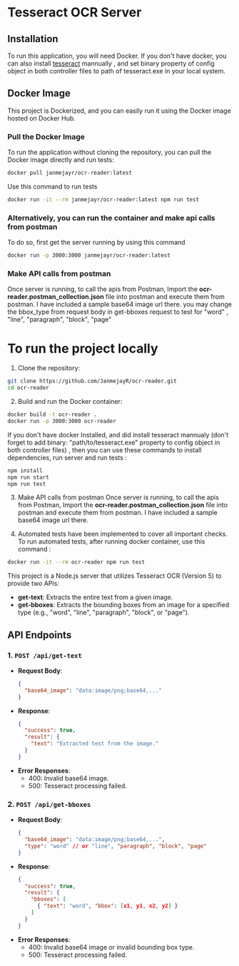 # Tesseract OCR Server

## Installation
To run this application, you will need Docker. If you don't have docker, you can also install [tesseract](https://tesseract-ocr.github.io/tessdoc/Installation.html) mannually  , and set binary property of config object in both controller files to path of tesseract.exe in your local system.

## Docker Image
This project is Dockerized, and you can easily run it using the Docker image hosted on Docker Hub. 

### Pull the Docker Image
To run the application without cloning the repository, you can pull the Docker image directly and run tests:
```bash
docker pull janmejayr/ocr-reader:latest
```
Use this command to run tests
```bash
docker run -it --rm janmejayr/ocr-reader:latest npm run test
```

### Alternatively, you can run the container and make api calls from postman
To do so, first get the server running by using this command
```bash
docker run -p 3000:3000 janmejayr/ocr-reader:latest
```
### Make API calls from postman
Once server is running, to call the apis from Postman, Import the **ocr-reader.postman_collection.json** file into postman and execute them from postman. I have included a sample base64 image url there. you may change the bbox_type from request body in get-bboxes request to test for "word" , "line", "paragraph", "block", "page"



# To run the project locally 

1. Clone the repository:
```bash
git clone https://github.com/JanmejayR/ocr-reader.git
cd ocr-reader
```

2. Build and run the Docker container:
```bash
docker build -t ocr-reader .
docker run -p 3000:3000 ocr-reader
```

If you don't have docker Installed, and did install tesseract mannualy (don't forget to add binary: "path/to/tesseract.exe" property to config object in both controller files) , then you can use these commands to install dependencies, run server and run tests :
```bash
npm install
npm run start
npm run test
```

3. Make API calls from postman
Once server is running, to call the apis from Postman, Import the **ocr-reader.postman_collection.json** file into postman and execute them from postman. I have included a sample base64 image url there.

4. Automated tests have been implemented to cover all important checks. To run automated tests, after running docker container, use this command :
```bash
docker run -it --rm ocr-reader npm run test
```


This project is a Node.js server that utilizes Tesseract OCR (Version 5) to provide two APIs:
- **get-text**: Extracts the entire text from a given image.
- **get-bboxes**: Extracts the bounding boxes from an image for a specified type (e.g., "word", "line", "paragraph", "block", or "page").

## API Endpoints

### 1. `POST /api/get-text`
- **Request Body**:
  ```json
  {
    "base64_image": "data:image/png;base64,..."
  }
  ```
- **Response**:
  ```json
  {
    "success": true,
    "result": {
      "text": "Extracted text from the image."
    }
  }
  ```
- **Error Responses**:
  - 400: Invalid base64 image.
  - 500: Tesseract processing failed.

### 2. `POST /api/get-bboxes`
- **Request Body**:
  ```json
  {
    "base64_image": "data:image/png;base64,...",
    "type": "word" // or "line", "paragraph", "block", "page"
  }
  ```
- **Response**:
  ```json
  {
    "success": true,
    "result": {
      "bboxes": [
        { "text": "word", "bbox": [x1, y1, x2, y2] }
      ]
    }
  }
  ```
- **Error Responses**:
  - 400: Invalid base64 image or invalid bounding box type.
  - 500: Tesseract processing failed.


